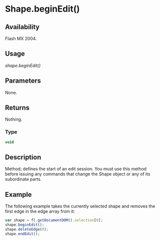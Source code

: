 # Shape.beginEdit()

## Availability

Flash MX 2004.

## Usage

*shape.beginEdit()*

## Parameters

None.

## Returns

Nothing.

### Type

```typescript
void
```

## Description

Method; defines the start of an edit session. You must use this method before issuing any commands that change the Shape object or any of its subordinate parts.

## Example

The following example takes the currently selected shape and removes the first edge in the edge array from it:

```javascript
var shape = fl.getDocumentDOM().selection[0];
shape.beginEdit();
shape.deleteEdge(0);
shape.endEdit();
```
